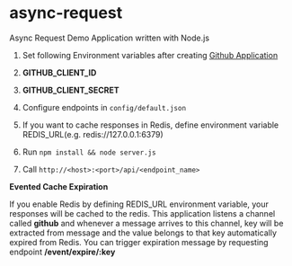 # async-request
Async Request Demo Application written with Node.js

1. Set following Environment variables after creating [Github Application](https://github.com/settings/developers)
  2. **GITHUB_CLIENT_ID**
  3. **GITHUB_CLIENT_SECRET**

2. Configure endpoints in `config/default.json`

3. If you want to cache responses in Redis, define environment variable REDIS_URL(e.g. redis://127.0.0.1:6379)

3. Run `npm install && node server.js`

4. Call `http://<host>:<port>/api/<endpoint_name>`

**Evented Cache Expiration**

If you enable Redis by defining REDIS_URL environment variable, your responses will be cached to the redis. This application
listens a channel called **github** and whenever a message arrives to this channel, key will be extracted from message and
the value belongs to that key automatically expired from Redis. You can trigger expiration message by requesting endpoint
**/event/expire/:key**

